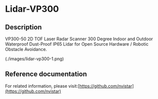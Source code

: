 # Lidar-VP300

## Description

VP300-50 2D TOF Laser Radar Scanner 300 Degree Indoor and Outdoor Waterproof Dust-Proof IP65 Lidar for Open Source Hardware / Robotic Obstacle Avoidance.

(./images/lidar-vp300-1.png)

## Reference documentation

For related information, please visit:[https://github.com/nvistar](https://github.com/nvistar)
